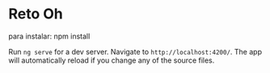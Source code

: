 # Reto Oh

para instalar: npm install


Run `ng serve` for a dev server. Navigate to `http://localhost:4200/`. The app will automatically reload if you change any of the source files.
